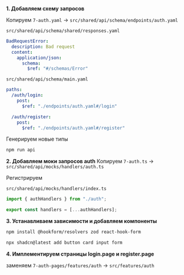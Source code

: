 **1. Добавляем схему запросов**

Копируем `7-auth.yaml` -> `src/shared/api/schema/endpoints/auth.yaml`

`src/shared/api/schema/shared/responses.yaml`

```yaml
BadRequestError:
  description: Bad request
  content:
    application/json:
      schema:
        $ref: "#/schemas/Error"
```

`src/shared/api/schema/main.yaml`

```yaml
paths:
  /auth/login:
    post:
      $ref: "./endpoints/auth.yaml#/login"

  /auth/register:
    post:
      $ref: "./endpoints/auth.yaml#/register"
```

Генерируем новые типы

```bash
npm run api
```

**2. Добавляем моки запросов auth**
Копируем `7-auth.ts` -> `src/shared/api/mocks/handlers/auth.ts`

Регистрируем

`src/shared/api/mocks/handlers/index.ts`

```ts
import { authHandlers } from "./auth";

export const handlers = [...authHandlers];
```

**3. Устанавливаем зависимости и добавляем компоненты**

```bash
npm install @hookform/resolvers zod react-hook-form

npx shadcn@latest add button card input form
```

**4. Имплементируем страницы login.page и register.page**

заменяем `7-auth-pages/features/auth` -> `src/features/auth`
